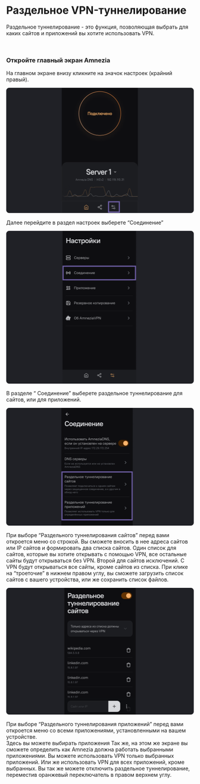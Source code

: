 # Раздельное VPN-туннелирование 

Раздельное туннелирование - это функция, позволяющая выбрать для каких сайтов и приложений вы хотите использовать  VPN.

&nbsp;

### Откройте главный экран Amnezia

 На главном экране внизу кликните на значок настроек (крайний правый).

![instruction 1](https://raw.githubusercontent.com/Aftershock669/amnezia-open-docs/master/docs/ru/instructions/21_split_tuneling/img/st_ru_1.png)

Далее перейдите в раздел настроек  выберете “Соединение”

![instruction 1](https://raw.githubusercontent.com/Aftershock669/amnezia-open-docs/master/docs/ru/instructions/21_split_tuneling/img/st_ru_2.png)

В разделе “ Соединение” выберете раздельное туннелирование для  сайтов, или для приложений. 

![instruction 1](https://raw.githubusercontent.com/Aftershock669/amnezia-open-docs/master/docs/ru/instructions/21_split_tuneling/img/st_ru_3.png)

При выборе  “Раздельного туннелирования сайтов” перед вами откроется меню со строкой.
Вы сможете вносить в нее адреса сайтов или IP сайтов и формировать два списка  сайтов.
Один список для сайтов, которые вы хотите открывать с помощью VPN, все остальные сайты будут открываться без VPN.
Второй для сайтов исключений. C VPN будут открываться все сайты, кроме сайтов из списка.
При клике на “троеточие”  в нижнем правом углу, вы сможете загрузить список сайтов с вашего устройства, или же сохранить список файлов. 

![instruction 1](https://raw.githubusercontent.com/Aftershock669/amnezia-open-docs/master/docs/ru/instructions/21_split_tuneling/img/st_ru_4.png)

При выборе  “Раздельного туннелирования приложений” перед вами откроется меню со всеми  приложениями, установленными на вашем устройстве.  
Здесь вы можете выбирать приложения 
Так же, на этом же экране вы сможете определить как Amnezia должна работать выбранными приложениями.
Вы можете использовать VPN только выбранных приложений. 
Или же использовать VPN  для всех приложений, кроме выбранных. 
Вы так же можете отключить раздельное туннелирование, переместив оранжевый переключатель в правом верхнем углу. 

[amnezia-site-ext-link]: https://amnezia-web-nx1r.vercel.app
[about-int-link]: /about






